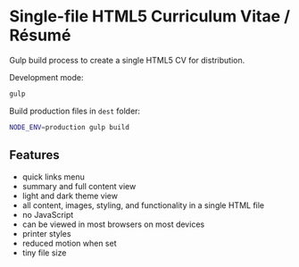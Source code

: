 # Single-file HTML5 Curriculum Vitae / Résumé

Gulp build process to create a single HTML5 CV for distribution.

Development mode:

```bash
gulp
```

Build production files in `dest` folder:

```bash
NODE_ENV=production gulp build
```

## Features

* quick links menu
* summary and full content view
* light and dark theme view
* all content, images, styling, and functionality in a single HTML file
* no JavaScript
* can be viewed in most browsers on most devices
* printer styles
* reduced motion when set
* tiny file size
